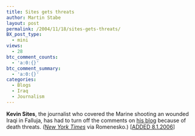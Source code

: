 ```yaml
---
title: Sites gets threats
author: Martin Stabe
layout: post
permalink: /2004/11/18/sites-gets-threats/
BX_post_type:
  - mini
views:
  - 28
btc_comment_counts:
  - 'a:0:{}'
btc_comment_summary:
  - 'a:0:{}'
categories:
  - Blogs
  - Iraq
  - Journalism
---
```

**Kevin Sites**, the journalist who covered the Marine shooting an wounded Iraqi in Falluja, has had to turn off the comments on [his blog][1] because of death threats. *([New York Times][2]* via Romenesko.) [[ADDED 8.1.2006][3]]

 [1]: http://www.kevinsites.net/
 [2]: http://www.nytimes.com/2004/11/18/international/middleeast/18mosque.html?oref=login
 [3]: http://martinstabe.com/blog/?p=1348